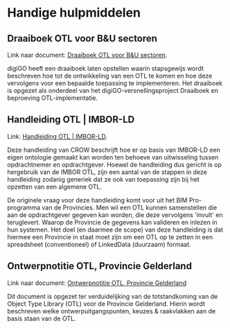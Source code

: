 # Handige hulpmiddelen

## Draaiboek OTL voor B&U sectoren

Link naar document: <a href="docs/Concept draaiboek ontwikkeling en beproeving OTL 4-4-2024.docx" download>Draaiboek OTL voor B&U sectoren</a>.

digiGO heeft een draaiboek laten opstellen waarin stapsgewijs wordt beschreven hoe tot de ontwikkeling van een OTL te komen en hoe deze vervolgens voor een bepaalde toepassing te implementeren. Het draaiboek is opgezet als onderdeel van het digiGO-versnellingsproject Draaiboek en beproeving OTL-implementatie.

## Handleiding OTL | IMBOR-LD

Link: <a href="https://docs.crow.nl/imbor/handleiding-otl/">Handleiding OTL | IMBOR-LD</a>.

Deze handleiding van CROW beschrijft hoe er op basis van IMBOR-LD een eigen ontologie gemaakt kan worden ten behoeve van uitwisseling tussen opdrachtnemer en opdrachtgever. Hoewel de handleiding dus gericht is op hergebruik van de IMBOR OTL, zijn een aantal van de stappen in deze handleiding zodanig generiek dat ze ook van toepassing zijn bij het opzetten van een algemene OTL.

De originele vraag voor deze handleiding komt voor uit het BIM Pro-programma van de Provincies. Men wil een OTL kunnen samenstellen die aan de opdrachtgever gegeven kan worden, die deze vervolgens 'invult' en teruglevert. Waarop de Provincie de gegevens kan valideren en inlezen in hun systemen. Het doel (en daarmee de scope) van deze handleiding is dat hiermee een Provincie in staat moet zijn om een OTL op te zetten in een spreadsheet (conventioneel) of LinkedData (duurzaam) formaat.

## Ontwerpnotitie OTL, Provincie Gelderland

Link naar document: <a href="docs/Ontwerpnotitie OTL-1.10_20230303-geredigeerd" download>Ontwerpnotitie OTL, Provincie Gelderland</a>

Dit document is opgezet ter verduidelijking van de totstandkoming van de Object Type Library (OTL) voor de Provincie Gelderland. Hierin wordt beschreven welke ontwerpuitgangspunten, keuzes & raakvlakken aan de basis staan van de OTL.